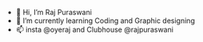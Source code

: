 - 👋 Hi, I’m Raj Puraswani
- 🌱 I’m currently learning Coding and Graphic designing
- 📫 insta @oyeraj and Clubhouse @rajpuraswani

<!---
rajpuraswani/rajpuraswani is a ✨ special ✨ repository because its `README.md` (this file) appears on your GitHub profile.
You can click the Preview link to take a look at your changes.
--->
